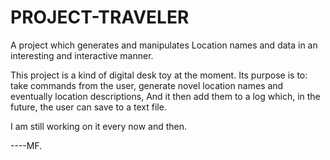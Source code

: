 # PROJECT-TRAVELER
A project which generates and manipulates Location names and data in an interesting and interactive manner.

This project is a kind of digital desk toy at the moment. 
Its purpose is to:
take commands from the user,
generate novel location names and eventually location descriptions,
And it then add them to a log which,
in the future, the user can save to a text file.

I am still working on it every now and then.

----MF.

